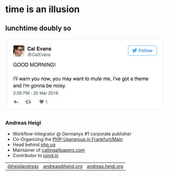 # time is an illusion
## lunchtime doubly so



![Cals Morning greetings](img/CalsMorningGreeting.png)




### Andreas Heigl

* Workflow-Integrator @ Germanys #1 corporate publisher
* Co-Organizing the [PHP-Usergroup in Frankfurt/Main](http://phpugffm.de)
* Head behind [php.ug](http://php.ug)
* Maintainer of [callingallpapers.com](https://callingallpapers.com)
* Contributor to [joind.in](https://joind.in)

<table>
<tr><td style="text-align:left;">
<a href="https://twitter.com/heiglandreas">@heiglandreas</a></td>
<td style="text-align:center;"><a href="mailto:andreas@heigl.org">andreas@heigl.org</a></td>
<td style="text-align:right;"><a href="http://andreas.heigl.org">andreas.heigl.org</a></td>
</td></tr></table>